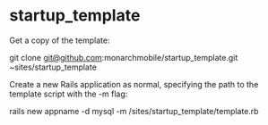 startup_template
================

Get a copy of the template:

git clone git@github.com:monarchmobile/startup_template.git ~sites/startup_template

Create a new Rails application as normal, specifying the path to the template script with the -m flag:

rails new appname -d mysql -m /sites/startup_template/template.rb
